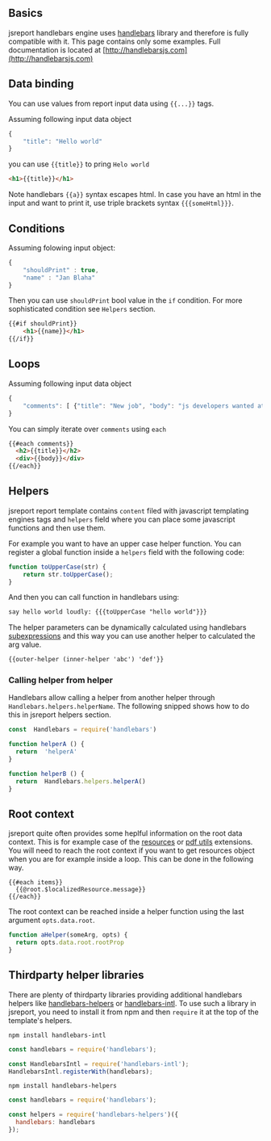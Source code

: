 


## Basics

jsreport handlebars engine uses [handlebars](http://handlebarsjs.com) library and therefore is fully compatible with it. This page contains only some examples. Full documentation is located at [http://handlebarsjs.com](http://handlebarsjs.com)

## Data binding

You can use values from report input data using `{{...}}` tags.

Assuming following input data object
```js
{
    "title": "Hello world"
}
```

you can use `{{title}}` to pring `Helo world`
```html
<h1>{{title}}</h1>
```

Note handlebars `{{a}}` syntax escapes html. In case you have an html in the input and want to print it, use triple brackets syntax `{{{someHtml}}}`.

## Conditions

Assuming folowing input object:
```js
{
    "shouldPrint" : true,
    "name" : "Jan Blaha"
}
```

Then you can use `shouldPrint` bool value in the `if` condition. For more sophisticated condition see `Helpers` section.

```html
{{#if shouldPrint}}
    <h1>{{name}}</h1>
{{/if}}
```

## Loops

Assuming following input data object
```js
{
    "comments": [ {"title": "New job", "body": "js developers wanted at... " }]
}
```

You can simply iterate over `comments` using `each`
```html
{{#each comments}}
  <h2>{{title}}</h2>
  <div>{{body}}</div>
{{/each}}
```

## Helpers

jsreport report template contains `content` filed with javascript templating engines tags and `helpers` field where you can place some javascript functions and then use them.

For example you want to have an upper case helper function. You can register a global function inside a `helpers` field with the following code:

```javascript
function toUpperCase(str) {
    return str.toUpperCase();
}
```

And then you can call function in handlebars using:
```html
say hello world loudly: {{{toUpperCase "hello world"}}}
```

The helper parameters can be dynamically calculated using handlebars [subexpressions](https://handlebarsjs.com/guide/expressions.html#subexpressions) and this way you can use another helper to calculated the arg value.
```html
{{outer-helper (inner-helper 'abc') 'def'}}
```


### Calling helper from helper
Handlebars allow calling a helper from another helper through `Handlebars.helpers.helperName`.
The following snipped shows how to do this in jsreport helpers section.

```js
const  Handlebars = require('handlebars')

function helperA () {
  return  'helperA'
}

function helperB () {
  return  Handlebars.helpers.helperA()
}
```

## Root context
jsreport quite often provides some heplful information on the root data context. This is for example case of the [resources](/learn/resources) or [pdf utils](/learn/pdf-utils) extensions.  You will need to reach the root context if you want to get resources object when you are for example inside a loop. This can be done in the following way.

```
{{#each items}}
  {{@root.$localizedResource.message}}
{{/each}}
```

The root context can be reached inside a helper function using the last argument `opts.data.root`.
```js
function aHelper(someArg, opts) {
  return opts.data.root.rootProp
}
```

## Thirdparty helper libraries
There are plenty of thirdparty libraries providing additional handlebars helpers like [handlebars-helpers](https://github.com/assemble/handlebars-helpers) or [handlebars-intl](http://formatjs.io/handlebars/). To use such a library in jsreport, you need to install it from npm and then `require` it at the top of the template's helpers.

`npm install handlebars-intl`
```js
const handlebars = require('handlebars');

const HandlebarsIntl = require('handlebars-intl');
HandlebarsIntl.registerWith(handlebars);
```

`npm install handlebars-helpers`
```js
const handlebars = require('handlebars');

const helpers = require('handlebars-helpers')({
  handlebars: handlebars
});
```
